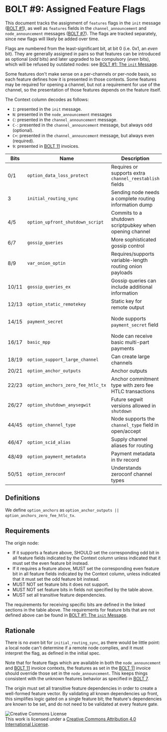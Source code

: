 # BOLT #9: Assigned Feature Flags

This document tracks the assignment of `features` flags in the `init`
message ([BOLT #1](01-messaging.md)), as well as `features` fields in
the `channel_announcement` and `node_announcement` messages ([BOLT
#7](07-routing-gossip.md)).  The flags are tracked separately, since
new flags will likely be added over time.

Flags are numbered from the least-significant bit, at bit 0 (i.e. 0x1,
an _even_ bit). They are generally assigned in pairs so that features
can be introduced as optional (_odd_ bits) and later upgraded to be compulsory
(_even_ bits), which will be refused by outdated nodes:
see [BOLT #1: The `init` Message](01-messaging.md#the-init-message).

Some features don't make sense on a per-channels or per-node basis, so
each feature defines how it is presented in those contexts.  Some
features may be required for opening a channel, but not a requirement
for use of the channel, so the presentation of those features depends
on the feature itself.

The Context column decodes as follows:
* `I`: presented in the `init` message.
* `N`: presented in the `node_announcement` messages
* `C`: presented in the `channel_announcement` message.
* `C-`: presented in the `channel_announcement` message, but always odd (optional).
* `C+`: presented in the `channel_announcement` message, but always even (required).
* `9`: presented in [BOLT 11](11-payment-encoding.md) invoices.

| Bits  | Name                             | Description                                               | Context  | Dependencies      | Link                                  |
|-------|----------------------------------|-----------------------------------------------------------|----------|-------------------|---------------------------------------|
| 0/1   | `option_data_loss_protect`       | Requires or supports extra `channel_reestablish` fields   | IN       |                   | [BOLT #2][bolt02-retransmit]          |
| 3     | `initial_routing_sync`           | Sending node needs a complete routing information dump    | I        |                   | [BOLT #7][bolt07-sync]                |
| 4/5   | `option_upfront_shutdown_script` | Commits to a shutdown scriptpubkey when opening channel   | IN       |                   | [BOLT #2][bolt02-open]                |
| 6/7   | `gossip_queries`                 | More sophisticated gossip control                         | IN       |                   | [BOLT #7][bolt07-query]               |
| 8/9   | `var_onion_optin`                | Requires/supports variable-length routing onion payloads  | IN9      |                   | [Routing Onion Specification][bolt04] |
| 10/11 | `gossip_queries_ex`              | Gossip queries can include additional information         | IN       | `gossip_queries`  | [BOLT #7][bolt07-query]               |
| 12/13 | `option_static_remotekey`        | Static key for remote output                              | IN       |                   | [BOLT #3](03-transactions.md)         |
| 14/15 | `payment_secret`                 | Node supports `payment_secret` field                      | IN9      | `var_onion_optin` | [Routing Onion Specification][bolt04] |
| 16/17 | `basic_mpp`                      | Node can receive basic multi-part payments                | IN9      | `payment_secret`  | [BOLT #4][bolt04-mpp]                 |
| 18/19 | `option_support_large_channel`   | Can create large channels                                 | IN       |                   | [BOLT #2](02-peer-protocol.md#the-open_channel-message) |
| 20/21 | `option_anchor_outputs`          | Anchor outputs                                            | IN       | `option_static_remotekey` | [BOLT #3](03-transactions.md)         |
| 22/23 | `option_anchors_zero_fee_htlc_tx` | Anchor commitment type with zero fee HTLC transactions   | IN       | `option_static_remotekey` | [BOLT #3][bolt03-htlc-tx], [lightning-dev][ml-sighash-single-harmful]|
| 26/27 | `option_shutdown_anysegwit`         | Future segwit versions allowed in `shutdown`              | IN       |                   | [BOLT #2][bolt02-shutdown]   |
| 44/45 | `option_channel_type`            | Node supports the `channel_type` field in open/accept     | IN       |                   | [BOLT #2](02-peer-protocol.md#the-open_channel-message) |
| 46/47 | `option_scid_alias`              | Supply channel aliases for routing                        | IN       |                   | [BOLT #2][bolt02-channel-ready]   |
| 48/49 | `option_payment_metadata` | Payment metadata in tlv record | 9 | | [BOLT #11](11-payment-encoding.md#tagged-fields)
| 50/51 | `option_zeroconf`                | Understands zeroconf channel types                        | IN       | `option_scid_alias` | [BOLT #2][bolt02-channel-ready]   |

## Definitions

We define `option_anchors` as `option_anchor_outputs || option_anchors_zero_fee_htlc_tx`.

## Requirements

The origin node:
  * If it supports a feature above, SHOULD set the corresponding odd
    bit in all feature fields indicated by the Context column unless
	indicated that it must set the even feature bit instead.
  * If it requires a feature above, MUST set the corresponding even
    feature bit in all feature fields indicated by the Context column,
    unless indicated that it must set the odd feature bit instead.
  * MUST NOT set feature bits it does not support.
  * MUST NOT set feature bits in fields not specified by the table above.
  * MUST set all transitive feature dependencies.

The requirements for receiving specific bits are defined in the linked sections in the table above.
The requirements for feature bits that are not defined
above can be found in [BOLT #1: The `init` Message](01-messaging.md#the-init-message).

## Rationale

There is no _even_ bit for `initial_routing_sync`, as there would be little
point: a local node can't determine if a remote node complies, and it must
interpret the flag, as defined in the initial spec.

Note that for feature flags which are available in both the `node_announcement`
and [BOLT 11](11-payment-encoding.md) invoice contexts, the features as set in
the [BOLT 11](11-payment-encoding.md) invoice should override those set in the
`node_announcement`. This keeps things consistent with the unknown features
behavior as specified in [BOLT 7](07-routing-gossip.md#the-node_announcement-message).

The origin must set all transitive feature dependencies in order to create a
well-formed feature vector. By validating all known dependencies up front, this
simplifies logic gated on a single feature bit; the feature's dependencies are
known to be set, and do not need to be validated at every feature gate.

![Creative Commons License](https://i.creativecommons.org/l/by/4.0/88x31.png "License CC-BY")
<br>
This work is licensed under a [Creative Commons Attribution 4.0 International License](http://creativecommons.org/licenses/by/4.0/).

[bolt02-retransmit]: 02-peer-protocol.md#message-retransmission
[bolt02-open]: 02-peer-protocol.md#the-open_channel-message
[bolt03-htlc-tx]: 03-transactions.md#htlc-timeout-and-htlc-success-transactions
[bolt02-shutdown]: 02-peer-protocol.md#closing-initiation-shutdown
[bolt02-channel-ready]: 02-peer-protocol.md#the-channel_ready-message
[bolt04]: 04-onion-routing.md
[bolt07-sync]: 07-routing-gossip.md#initial-sync
[bolt07-query]: 07-routing-gossip.md#query-messages
[bolt04-mpp]: 04-onion-routing.md#basic-multi-part-payments
[ml-sighash-single-harmful]: https://lists.linuxfoundation.org/pipermail/lightning-dev/2020-September/002796.html
